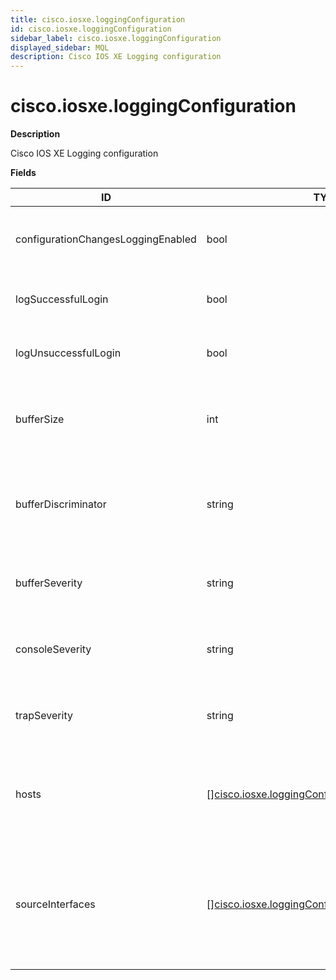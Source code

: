 ```yaml
---
title: cisco.iosxe.loggingConfiguration
id: cisco.iosxe.loggingConfiguration
sidebar_label: cisco.iosxe.loggingConfiguration
displayed_sidebar: MQL
description: Cisco IOS XE Logging configuration
---
```


# cisco.iosxe.loggingConfiguration

**Description**

Cisco IOS XE Logging configuration

**Fields**

| ID                                 | TYPE                                                                                                              | DESCRIPTION                                                                                           |
| ---------------------------------- | ----------------------------------------------------------------------------------------------------------------- | ----------------------------------------------------------------------------------------------------- |
| configurationChangesLoggingEnabled | bool                                                                                                              | Whether logging is enabled for changes in configuration.                                              |
| logSuccessfulLogin                 | bool                                                                                                              | Whether successful logins are logged.                                                                 |
| logUnsuccessfulLogin               | bool                                                                                                              | Whether unsuccessful logins are logged.                                                               |
| bufferSize                         | int                                                                                                               | Optional. The size of the logging buffer in bytes if buffering is enabled.                            |
| bufferDiscriminator                | string                                                                                                            | Optional. The name of the logging discriminator used by the log buffer if configured.                 |
| bufferSeverity                     | string                                                                                                            | Optional. The severity level for the log buffer if configured.                                        |
| consoleSeverity                    | string                                                                                                            | Optional. The severity level for the console log if configured.                                       |
| trapSeverity                       | string                                                                                                            | Optional. The severity level for the trap log if configured.                                          |
| hosts                              | &#91;&#93;[cisco.iosxe.loggingConfiguration.host](cisco.iosxe.loggingconfiguration.host.md)                       | A list of remote hosts configured on the device to which system and debug logs are sent.              |
| sourceInterfaces                   | &#91;&#93;[cisco.iosxe.loggingConfiguration.sourceInterface](cisco.iosxe.loggingconfiguration.sourceinterface.md) | A list of source interfaces configured on the device as the source address of system logging packets. |
